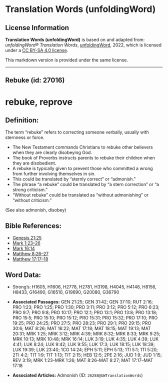 # Translation Words (unfoldingWord)

## License Information

**Translation Words (unfoldingWord)** is based on and adapted from: _unfoldingWord® Translation Words_, [unfoldingWord](https://unfoldingword.org/utw), 2022, which is licensed under a [CC BY-SA 4.0 license](https://creativecommons.org/licenses/by-sa/4.0/legalcode.en).

This markdown version is provided under the same license.



--------------------------------

## Rebuke (id: 27016)

rebuke, reprove
===============

Definition:
-----------

The term “rebuke” refers to correcting someone verbally, usually with sternness or force.

* The New Testament commands Christians to rebuke other believers when they are clearly disobeying God.
* The book of Proverbs instructs parents to rebuke their children when they are disobedient.
* A rebuke is typically given to prevent those who committed a wrong from further involving themselves in sin.
* This could be translated by “sternly correct” or “admonish.”
* The phrase “a rebuke” could be translated by “a stern correction” or “a strong criticism.”
* “Without rebuke” could be translated as “without admonishing” or “without criticism.”

(See also admonish, disobey)

Bible References:
-----------------

* [Genesis 21:25](https://ref.ly/Gen21:25)
* [Mark 1:23–26](https://ref.ly/Mark1:23-Mark1:26)
* [Mark 16:14](https://ref.ly/Mark16:14)
* [Matthew 8:26–27](https://ref.ly/Matt8:26-Matt8:27)
* [Matthew 17:17–18](https://ref.ly/Matt17:17-Matt17:18)

Word Data:
----------

* Strong’s: H1605, H1606, H2778, H2781, H3198, H4045, H4148, H8156, H8433, G16490, G16510, G19690, G20080, G36790

* **Associated Passages:** GEN 21:25; GEN 31:42; GEN 37:10; RUT 2:16; PRO 1:23; PRO 1:25; PRO 1:30; PRO 3:11; PRO 3:12; PRO 5:12; PRO 6:23; PRO 9:7; PRO 9:8; PRO 10:17; PRO 12:1; PRO 13:1; PRO 13:8; PRO 13:18; PRO 15:5; PRO 15:10; PRO 15:12; PRO 15:31; PRO 15:32; PRO 17:10; PRO 19:25; PRO 24:25; PRO 27:5; PRO 28:23; PRO 29:1; PRO 29:15; PRO 30:6; MAT 8:26; MAT 16:22; MAT 17:18; MAT 18:15; MAT 19:13; MAT 20:31; MRK 1:25; MRK 3:12; MRK 4:39; MRK 8:32; MRK 8:33; MRK 9:25; MRK 10:13; MRK 10:48; MRK 16:14; LUK 3:19; LUK 4:35; LUK 4:39; LUK 4:41; LUK 8:24; LUK 9:42; LUK 9:55; LUK 17:3; LUK 18:15; LUK 18:39; LUK 19:39; LUK 23:40; 1CO 14:24; EPH 5:11; EPH 5:13; 1TI 5:1; 1TI 5:20; 2TI 4:2; TIT 1:9; TIT 1:13; TIT 2:15; HEB 12:5; 2PE 2:16; JUD 1:9; JUD 1:15; REV 3:19; MRK 1:23–MRK 1:26; MAT 8:26–MAT 8:27; MAT 17:17–MAT 17:18
* **Associated Articles:** Admonish (ID: `26288@UWTranslationWords`)

